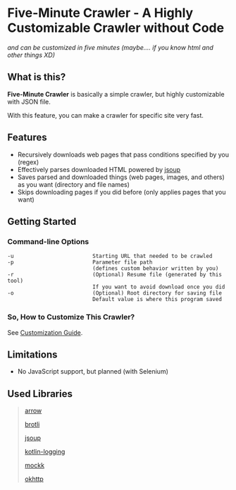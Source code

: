 # Five-Minute Crawler - A Highly Customizable Crawler without Code
_and can be customized in five minutes (maybe.... if you know html and other things XD)_

## What is this?

**Five-Minute Crawler** is basically a simple crawler, but highly customizable with JSON file.

With this feature, you can make a crawler for specific site very fast.

## Features

- Recursively downloads web pages that pass conditions specified by you (regex)
- Effectively parses downloaded HTML powered by [jsoup](https://github.com/jhy/jsoup)
- Saves parsed and downloaded things (web pages, images, and others) as you want (directory and file names)
- Skips downloading pages if you did before (only applies pages that you want)

## Getting Started

### Command-line Options

    -u                         Starting URL that needed to be crawled
    -p                         Parameter file path
                               (defines custom behavior written by you)
    -r                         (Optional) Resume file (generated by this tool)
                               If you want to avoid download once you did
    -o                         (Optional) Root directory for saving file
                               Default value is where this program saved

### So, How to Customize This Crawler?
See [Customization Guide](/GUIDE.md).
  
## Limitations

- No JavaScript support, but planned (with Selenium)

## Used Libraries

> [arrow](https://github.com/arrow-kt/arrow)
>
> [brotli](https://github.com/google/brotli) 
>
>[jsoup](https://github.com/jhy/jsoup)
>
>[kotlin-logging](https://github.com/MicroUtils/kotlin-logging)
>
>[mockk](https://github.com/mockk/mockk)
>
>[okhttp](https://github.com/square/okhttp)

